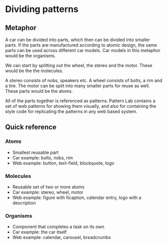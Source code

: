 # Dividing patterns

## Metaphor

A car can be divided into parts, which then can be divided into smaller parts. If the parts are manufactured according to atomic design, the same parts can be used across different car models. Car models in this metaphor would be the organisms.

We can start by splitting out the wheel, the stereo and the motor. These would be the the molecules.

A stereo consists of nobs, speakers etc. A wheel consists of bolts, a rim and a tire. The motor can be split into many smaller parts for reuse as well. These parts would be the atoms.

All of the parts together is referenced as patterns. Pattern Lab contains a set of web patterns for showing them visually, and also for containing the style code for replicating the patterns in any web based system.

## Quick reference

### Atoms
- Smallest reusable part
- Car example: bolts, nobs, rim
- Web example: button, text-field, blockquote, logo

### Molecules
- Reusable set of two or more atoms
- Car example: stereo, wheel, motor
- Web example: figure with ficaption, calendar entry, logo with a description

### Organisms
- Component that completes a task on its own
- Car example: the car itself
- Web example: calendar, carousel, breadcrumbs
